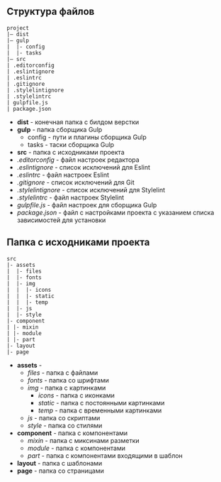## Структура файлов
```
project
|— dist
|— gulp
|  |- config
|  |- tasks
|— src
| .editorconfig
| .eslintignore
| .eslintrc
| .gitignore
| .stylelintignore
| .stylelintrc
| gulpfile.js
| package.json
```
- __dist__ - конечная папка с билдом верстки
- __gulp__ - папка сборщика Gulp
	- config - пути и плагины сборщика Gulp
	- tasks - таски сборщика Gulp
- __src__ - папка с исходниками проекта
- _.editorconfig_ - файл настроек редактора
- _.eslintignore_ - список исключений для Eslint
- _.eslintrc_ - файл настроек Eslint
- _.gitignore_ - список исключений для Git
- _.stylelintignore_ - список исключений для Stylelint
- _.stylelintrc_ - файл настроек Stylelint
- _gulpfile.js_ - файл настроек для сборщика Gulp
- _package.json_ - файл с настройками проекта с указанием списка зависимостей для установки

## Папка с исходниками проекта
```
src
|- assets
|  |- files
|  |- fonts
|  |- img
|  |  |- icons
|  |  |- static
|  |  |- temp
|  |- js
|  |- style
|- component
| |- mixin
| |- module
| |- part
|- layout
|- page
```

- __assets__ - 
	- _files_ - папка с файлами
	- _fonts_ - папка со шрифтами
	- _img_ - папка с картинками
		- _icons_ - папка с иконками
		- _static_ - папка с постоянными картинками
		- _temp_ - папка с временными картинками
	- _js_ - папка со скриптами
	- _style_ - папка со стилями
- __component__ - папка с компонентами
	- _mixin_ - папка с миксинами разметки
	- _module_ - папка с компонентами
	- _part_ - папка с компонентами входящими в шаблон
- __layout__ - папка с шаблонами
- __page__ - папка со страницами